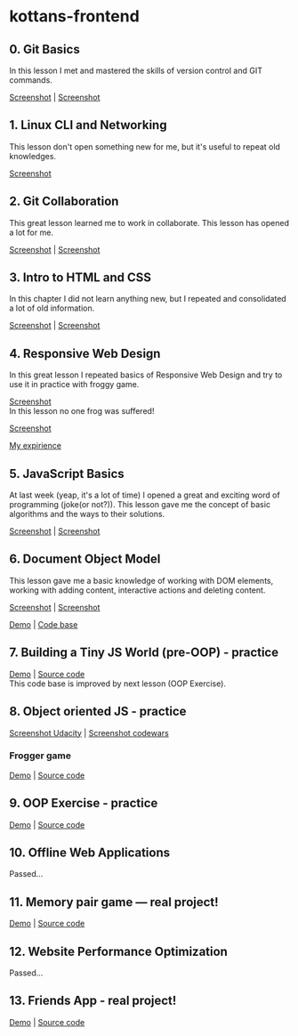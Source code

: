 # kottans-frontend

## 0. Git Basics

In this lesson I met and mastered the skills of version control and GIT commands.

[Screenshot](https://drive.google.com/file/d/1_jgSCj7QOn-Cs2dPCXaNgzGlWlG-eAkp/view?usp=sharing) | 
[Screenshot](https://drive.google.com/file/d/1KEEKBtDrk3xqY_Xn3XXIyGGbs0prUmYR/view?usp=sharing)

## 1. Linux CLI and Networking

This lesson don't open something new for me, but it's useful to repeat old knowledges.

[Screenshot](https://drive.google.com/file/d/16TxDeIgKV9Qvk-nwnxj8b0-l4huudTDF/view?usp=sharing)

## 2. Git Collaboration

This great lesson learned me to work in collaborate. This lesson has opened a lot for me.

[Screenshot](https://drive.google.com/file/d/1LZsRI6YBnSv-x8qHWkNkV-ifefiRxrd3/view?usp=sharing) | 
[Screenshot](https://drive.google.com/file/d/1kVI76_21TiXV9bOZ1GG0baar928FNFkF/view?usp=sharing)

## 3. Intro to HTML and CSS

In this chapter I did not learn anything new, but I repeated and consolidated a lot of old information.

[Screenshot](https://drive.google.com/file/d/1vebL2CYIasqjkamYq7YoT0cFnKL3O8QH/view?usp=sharing) | 
[Screenshot](https://drive.google.com/file/d/1myCYJg3yOsHWMoE371yOsbmMuI52Mhfu/view?usp=sharing)

## 4. Responsive Web Design

In this great lesson I repeated basics of Responsive Web Design and try to use it in practice with froggy game.

[Screenshot](https://drive.google.com/file/d/1WgNB0CxGdAsRkUK70JHzl00KfIudFGPR/view?usp=sharing)  
In this lesson no one frog was suffered!

[Screenshot](https://drive.google.com/file/d/1AVL3cZpUzeK3pdD6TrMrNxLUVn8AxB-c/view?usp=sharing)

[My expirience](https://codepen.io/krash1408/pen/dQvmjE)

## 5. JavaScript Basics

At last week (yeap, it's a lot of time) I opened a great and exciting word of programming (joke(or not?)).
This lesson gave me the concept of basic algorithms and the ways to their solutions.

[Screenshot](https://drive.google.com/file/d/1dualzqaLUuID3BaDZ3pvKECuwvpb-cNH/view?usp=sharing) | 
[Screenshot](https://drive.google.com/file/d/1KMBHQY0T-4gjG4tnY7Z6x3gwGOkUnd-H/view?usp=sharing)

## 6. Document Object Model  

This lesson gave me a basic knowledge of working with DOM elements, working with adding content, interactive actions and deleting content.

[Screenshot](https://drive.google.com/file/d/1_GicHH9Z2h7vuanYyCSAqWF4Qa3Dr_Cm/view?usp=sharing) | 
[Screenshot](https://drive.google.com/file/d/1a-1L9O5VvFAWFEJT6dN1St_8Z7B9ppnS/view?usp=sharing)  

[Demo](https://krash1408.github.io/kottans-frontend_DOM-homework/) | 
[Code base](https://github.com/kottans/frontend-2019-homeworks/tree/master/submissions/krash1408/DOM_homework)  

## 7. Building a Tiny JS World (pre-OOP) - practice  

[Demo](https://krash1408.github.io/a-tiny-JS-world/) | 
[Source code](https://github.com/krash1408/a-tiny-JS-world.git)  
This code base is improved by next lesson (OOP Exercise).

## 8. Object oriented JS - practice  

[Screenshot Udacity](https://drive.google.com/file/d/10MyeSNXn3jeEWZshyfuoUNUqfBvtMesK/view?usp=sharing) | 
[Screenshot codewars](https://drive.google.com/file/d/16wM99ftH7HVz59Xi3m6KVWJzaKFNeRjD/view?usp=sharing)  

### Frogger game  

[Demo](https://krash1408.github.io/frogger-game/) | 
[Source code](https://github.com/krash1408/frogger-game.git)

## 9. OOP Exercise - practice  

[Demo](https://krash1408.github.io/a-tiny-JS-world/) | 
[Source code](https://github.com/krash1408/a-tiny-JS-world/tree/oop)  

## 10. Offline Web Applications  

Passed...

## 11. Memory pair game — real project!  

[Demo](https://krash1408.github.io/memory-pair-game/) | 
[Source code](https://github.com/krash1408/memory-pair-game.git)  

## 12. Website Performance Optimization  

Passed...  

## 13. Friends App - real project!  

[Demo](https://krash1408.github.io/FriendsAPP/) | 
[Source code](https://github.com/krash1408/FriendsAPP.git)
